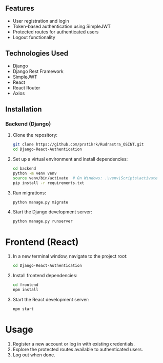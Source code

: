 ## Features

- User registration and login
- Token-based authentication using SimpleJWT
- Protected routes for authenticated users
- Logout functionality

## Technologies Used

- Django
- Django Rest Framework
- SimpleJWT
- React
- React Router
- Axios

## Installation

### Backend (Django)

1. Clone the repository:

   ```bash
   git clone https://github.com/pratikrk/Rudrastra_OSINT.git
   cd Django-React-Authentication
   ```

2. Set up a virtual environment and install dependencies:
   ```bash
   cd backend
   python -m venv venv
   source venv/bin/activate  # On Windows: .\venv\Scripts\activate
   pip install -r requirements.txt
   ```
3. Run migrations:

   ```bash
   python manage.py migrate
   ```

4. Start the Django development server:
   ```bash
   python manage.py runserver
   ```

# Frontend (React)

1. In a new terminal window, navigate to the project root:

   ```bash
   cd Django-React-Authentication
   ```

2. Install frontend dependencies:

   ```bash
   cd frontend
   npm install
   ```

3. Start the React development server:
   ```bash
   npm start
   ```

# Usage

1. Register a new account or log in with existing credentials.
2. Explore the protected routes available to authenticated users.
3. Log out when done.
